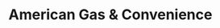 ---
title: "American Gas & Convenience"
url: /federal-heights/american-gas-and-convenience/
shop: convenience
---